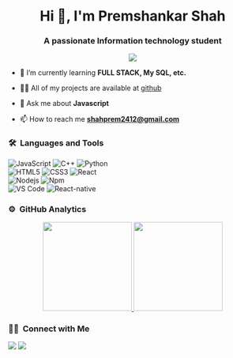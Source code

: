 <h1 align="center">Hi 👋, I'm Premshankar Shah</h1>
<h3 align="center">A passionate Information technology student</h3>
	
<p align="center">
  <img src="https://komarev.com/ghpvc/?username=Prem2412&color=blueviolet&style=flat">
</p>

- 🌱 I’m currently learning **FULL STACK, My SQL, etc.**

- 👨‍💻 All of my projects are available at [github](https://github.com/Prem2412?tab=repositories)

- 💬 Ask me about **Javascript**

- 📫 How to reach me **shahprem2412@gmail.com**


	
### 🛠 &nbsp;Languages and Tools

![JavaScript](https://img.shields.io/badge/-JavaScript-%23F7DF1C?style=for-the-badge&logo=javascript&logoColor=000000&labelColor=%23F7DF1C&color=%23FFCE5A)
![C++](https://img.shields.io/badge/C%2B%2B-00599C?style=for-the-badge&logo=c%2B%2B&logoColor=white)
![Python](http://img.shields.io/badge/-Python-3776AB?style=for-the-badge&logo=python&logoColor=ffffff)
<br>
![HTML5](https://img.shields.io/badge/-HTML5-%23E44D27?style=for-the-badge&logo=html5&logoColor=ffffff)
![CSS3](https://img.shields.io/badge/-CSS3-%231572B6?style=for-the-badge&logo=css3)
![React](https://img.shields.io/badge/-React-61DAFB?style=for-the-badge&logo=react&logoColor=ffffff)
<br>
![Nodejs](https://img.shields.io/badge/-Nodejs-339933?style=for-the-badge&logo=Node.js&logoColor=ffffff)
![Npm](https://img.shields.io/badge/-npm-CB3837?style=for-the-badge&logo=npm)
<br>
![VS Code](http://img.shields.io/badge/-VS%20Code-007ACC?style=for-the-badge&logo=visual-studio-code&logoColor=ffffff)
![React-native](http://img.shields.io/badge/-React%20Native-007ACC?style=for-the-badge&logo=visual-studio-code&logoColor=ffffff)
<br/>

### ⚙️ &nbsp;GitHub Analytics

<p align="center">
<a href="https://github.com/Prem2412">
  <img height="180em" src="https://github-readme-stats-eight-theta.vercel.app/api?username=Prem2412&show_icons=true&theme=algolia&include_all_commits=true&count_private=true"/>
  <img height="180em" src="https://github-readme-stats-eight-theta.vercel.app/api/top-langs/?username=Prem2412&layout=compact&langs_count=8&theme=algolia"/>
</a>
</p>

### 🤝🏻 &nbsp;Connect with Me

<p>
<!-- <a href="https://www.Prem2412.com"><img src="https://img.shields.io/badge/-adityavsingh.com-3423A6?style=for-the-badge&logo=Google-Chrome&logoColor=white"/></a> -->
<!-- <a href="https://linkedin.com/in/Prem2412"><img src="https://img.shields.io/badge/-Prem2412-0077B5?style=flat&logo=Linkedin&logoColor=white"/></a> -->
<a href="mailto:shahprem2412@gmail.com"><img src="https://img.shields.io/badge/-shahprem2412@gmail.com-D14836?style=flat&logo=Gmail&logoColor=white"/></a>
<a href="https://twitter.com/Shahprem99"><img src="https://img.shields.io/badge/-@Prem2412-1877F2?style=flat&logo=Twitter&logoColor=white"/></a>
</p>
<!-- <p align="center"><img align="center" src="https://github-readme-streak-stats.herokuapp.com/?user=Prem2412&" alt="Prem2412" /></p> -->
